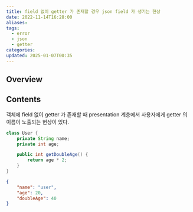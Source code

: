 ```yaml
---
title: field 없이 getter 가 존재할 경우 json field 가 생기는 현상
date: 2022-11-14T16:28:00
aliases: 
tags:
  - error
  - json
  - getter
categories: 
updated: 2025-01-07T00:35
---
```


## Overview

## Contents

객체에 field 없이 getter 가 존재할 때 presentation 계층에서 사용자에게 getter 의 이름이 노출되는 현상이 있다.

```java
class User {
	private String name;
	private int age;

	public int getDoubleAge() {
		return age * 2;
	}
}
```

```json
{
	"name": "user",
	"age": 20,
	"doubleAge": 40
}
```
